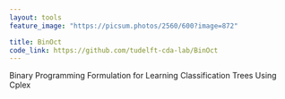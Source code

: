 ```yaml
---
layout: tools
feature_image: "https://picsum.photos/2560/600?image=872"

title: BinOct
code_link: https://github.com/tudelft-cda-lab/BinOct
---
```


Binary Programming Formulation for Learning Classification Trees Using Cplex